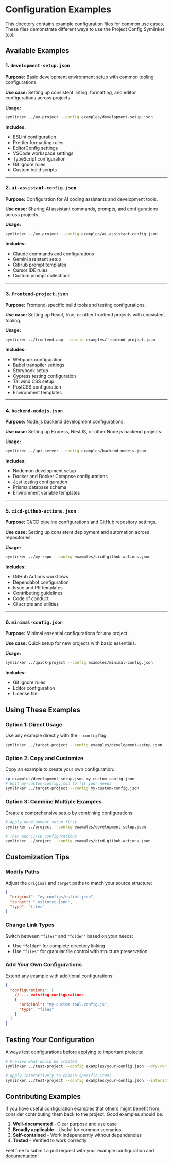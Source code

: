 # Configuration Examples

This directory contains example configuration files for common use cases. These files demonstrate different ways to use the Project Config Symlinker tool.

## Available Examples

### 1. `development-setup.json`
**Purpose:** Basic development environment setup with common tooling configurations.

**Use case:** Setting up consistent linting, formatting, and editor configurations across projects.

**Usage:**
```bash
symlinker ../my-project --config examples/development-setup.json
```

**Includes:**
- ESLint configuration
- Prettier formatting rules
- EditorConfig settings
- VSCode workspace settings
- TypeScript configuration
- Git ignore rules
- Custom build scripts

---

### 2. `ai-assistant-config.json`
**Purpose:** Configuration for AI coding assistants and development tools.

**Use case:** Sharing AI assistant commands, prompts, and configurations across projects.

**Usage:**
```bash
symlinker ../my-project --config examples/ai-assistant-config.json
```

**Includes:**
- Claude commands and configurations
- Gemini assistant setup
- GitHub prompt templates
- Cursor IDE rules
- Custom prompt collections

---

### 3. `frontend-project.json`
**Purpose:** Frontend-specific build tools and testing configurations.

**Use case:** Setting up React, Vue, or other frontend projects with consistent tooling.

**Usage:**
```bash
symlinker ../frontend-app --config examples/frontend-project.json
```

**Includes:**
- Webpack configuration
- Babel transpiler settings
- Storybook setup
- Cypress testing configuration
- Tailwind CSS setup
- PostCSS configuration
- Environment templates

---

### 4. `backend-nodejs.json`
**Purpose:** Node.js backend development configurations.

**Use case:** Setting up Express, NestJS, or other Node.js backend projects.

**Usage:**
```bash
symlinker ../api-server --config examples/backend-nodejs.json
```

**Includes:**
- Nodemon development setup
- Docker and Docker Compose configurations
- Jest testing configuration
- Prisma database schema
- Environment variable templates

---

### 5. `cicd-github-actions.json`
**Purpose:** CI/CD pipeline configurations and GitHub repository settings.

**Use case:** Setting up consistent deployment and automation across repositories.

**Usage:**
```bash
symlinker ../my-repo --config examples/cicd-github-actions.json
```

**Includes:**
- GitHub Actions workflows
- Dependabot configuration
- Issue and PR templates
- Contributing guidelines
- Code of conduct
- CI scripts and utilities

---

### 6. `minimal-config.json`
**Purpose:** Minimal essential configurations for any project.

**Use case:** Quick setup for new projects with basic essentials.

**Usage:**
```bash
symlinker ../quick-project --config examples/minimal-config.json
```

**Includes:**
- Git ignore rules
- Editor configuration
- License file

## Using These Examples

### Option 1: Direct Usage
Use any example directly with the `--config` flag:

```bash
symlinker ../target-project --config examples/development-setup.json
```

### Option 2: Copy and Customize
Copy an example to create your own configuration:

```bash
cp examples/development-setup.json my-custom-config.json
# Edit my-custom-config.json to fit your needs
symlinker ../target-project --config my-custom-config.json
```

### Option 3: Combine Multiple Examples
Create a comprehensive setup by combining configurations:

```bash
# Apply development setup first
symlinker ../project --config examples/development-setup.json

# Then add CI/CD configurations
symlinker ../project --config examples/cicd-github-actions.json
```

## Customization Tips

### Modify Paths
Adjust the `original` and `target` paths to match your source structure:

```json
{
  "original": "my-configs/eslint.json",
  "target": ".eslintrc.json",
  "type": "files"
}
```

### Change Link Types
Switch between `"files"` and `"folder"` based on your needs:

- Use `"folder"` for complete directory linking
- Use `"files"` for granular file control with structure preservation

### Add Your Own Configurations
Extend any example with additional configurations:

```json
{
  "configurations": [
    // ... existing configurations
    {
      "original": "my-custom-tool.config.js",
      "type": "files"
    }
  ]
}
```

## Testing Your Configuration

Always test configurations before applying to important projects:

```bash
# Preview what would be created
symlinker ../test-project --config examples/your-config.json --dry-run --verbose

# Apply interactively to choose specific items
symlinker ../test-project --config examples/your-config.json --interactive
```

## Contributing Examples

If you have useful configuration examples that others might benefit from, consider contributing them back to the project. Good examples should be:

1. **Well-documented** - Clear purpose and use case
2. **Broadly applicable** - Useful for common scenarios
3. **Self-contained** - Work independently without dependencies
4. **Tested** - Verified to work correctly

Feel free to submit a pull request with your example configuration and documentation!